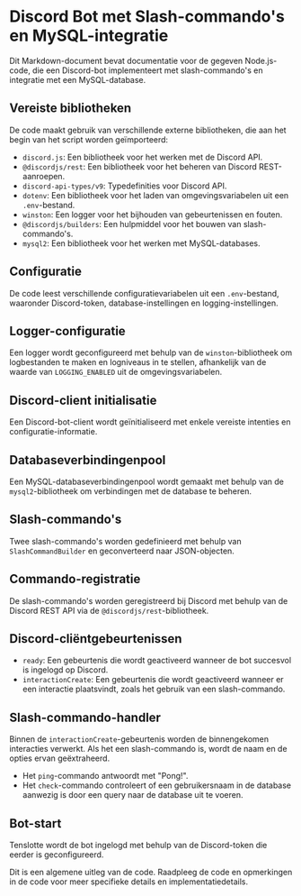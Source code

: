 # Discord Bot met Slash-commando's en MySQL-integratie

Dit Markdown-document bevat documentatie voor de gegeven Node.js-code, die een Discord-bot implementeert met slash-commando's en integratie met een MySQL-database.

## Vereiste bibliotheken

De code maakt gebruik van verschillende externe bibliotheken, die aan het begin van het script worden geïmporteerd:

- `discord.js`: Een bibliotheek voor het werken met de Discord API.
- `@discordjs/rest`: Een bibliotheek voor het beheren van Discord REST-aanroepen.
- `discord-api-types/v9`: Typedefinities voor Discord API.
- `dotenv`: Een bibliotheek voor het laden van omgevingsvariabelen uit een `.env`-bestand.
- `winston`: Een logger voor het bijhouden van gebeurtenissen en fouten.
- `@discordjs/builders`: Een hulpmiddel voor het bouwen van slash-commando's.
- `mysql2`: Een bibliotheek voor het werken met MySQL-databases.

## Configuratie

De code leest verschillende configuratievariabelen uit een `.env`-bestand, waaronder Discord-token, database-instellingen en logging-instellingen.

## Logger-configuratie

Een logger wordt geconfigureerd met behulp van de `winston`-bibliotheek om logbestanden te maken en logniveaus in te stellen, afhankelijk van de waarde van `LOGGING_ENABLED` uit de omgevingsvariabelen.

## Discord-client initialisatie

Een Discord-bot-client wordt geïnitialiseerd met enkele vereiste intenties en configuratie-informatie.

## Databaseverbindingenpool

Een MySQL-databaseverbindingenpool wordt gemaakt met behulp van de `mysql2`-bibliotheek om verbindingen met de database te beheren.

## Slash-commando's

Twee slash-commando's worden gedefinieerd met behulp van `SlashCommandBuilder` en geconverteerd naar JSON-objecten.

## Commando-registratie

De slash-commando's worden geregistreerd bij Discord met behulp van de Discord REST API via de `@discordjs/rest`-bibliotheek.

## Discord-cliëntgebeurtenissen

- `ready`: Een gebeurtenis die wordt geactiveerd wanneer de bot succesvol is ingelogd op Discord.
- `interactionCreate`: Een gebeurtenis die wordt geactiveerd wanneer er een interactie plaatsvindt, zoals het gebruik van een slash-commando.

## Slash-commando-handler

Binnen de `interactionCreate`-gebeurtenis worden de binnengekomen interacties verwerkt. Als het een slash-commando is, wordt de naam en de opties ervan geëxtraheerd.

- Het `ping`-commando antwoordt met "Pong!".
- Het `check`-commando controleert of een gebruikersnaam in de database aanwezig is door een query naar de database uit te voeren.

## Bot-start

Tenslotte wordt de bot ingelogd met behulp van de Discord-token die eerder is geconfigureerd.

Dit is een algemene uitleg van de code. Raadpleeg de code en opmerkingen in de code voor meer specifieke details en implementatiedetails.
